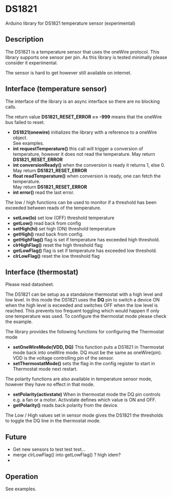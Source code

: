 # DS1821

Arduino library for DS1821 temperature sensor (experimental)

## Description

The DS1821 is a temperature sensor that uses the oneWire protocol.
This library supports one sensor per pin.
As this library is tested minimally please consider it experimental.

The sensor is hard to get however still available on internet.

## Interface (temperature sensor)

The interface of the library is an async interface so there are no blocking calls.

The return value **DS1821_RESET_ERROR == -999** means that the oneWire bus failed to reset.

- **DS1821(onewire)** initializes the library with a reference to a oneWire object.  
See examples.
- **int requestTemperature()** this call will trigger a conversion of temperature,
however it does not read the temperature. May return **DS1821_RESET_ERROR**
- **int conversionReady()** when the conversion is ready it returns 1, else 0.  
May return **DS1821_RESET_ERROR**
- **float readTemperature()** when conversion is ready, one can fetch the temperature.  
May return **DS1821_RESET_ERROR**
- **int error()** read the last error.

The low / high functions can be used to monitor if a threshold has been exceeded
between reads of the temperature.

- **setLow(lo)** set low (OFF) threshold temperature
- **getLow()** read back from config
- **setHigh(hi)** set high (ON) threshold temperature
- **getHigh()** read back from config.
- **getHighFlag()** flag is set if temperature has exceeded high threshold.
- **clrHighFlag()** reset the high threshold flag
- **getLowFlag()** flag is set if temperature has exceeded low threshold.
- **clrLowFlag()** reset the low threshold flag


## Interface (thermostat)

Please read datasheet.

The DS1821 can be setup as a standalone thermostat with a high level and low level.
In this mode the DS1821 uses the **DQ** pin to switch a device ON when the high level
is exceeded and switches OFF when the low level is reached. 
This prevents too frequent toggling which would happen if only one temperature was used.
To configure the thermostat mode please check the example.

The library provides the following functions for configuring the Thermostat mode

- **setOneWireMode(VDD, DQ)** 
This function puts a DS1821 in Thermostat mode back into oneWire mode.
DQ must be the same as oneWire(pin). 
VDD is the voltage controlling pin of the sensor. 
- **setThermostatMode()** sets the flag in the config register to start in 
Thermostat mode next restart.

The polarity functions are also available in temperature sensor mode,
however they have no effect in that mode.

- **setPolarity(activstate)** When in thermostat mode the DQ pin controls e.g.
a fan or a motor. Activstate defines which value is ON and OFF.
- **getPolarity()** reads back polarity from the device.

The Low / High values set in sensor mode gives the DS1821 the thresholds 
to toggle the DQ line in the thermostat mode.

## Future

- Get new sensors to test test test...
- merge clrLowFlag() into getLowFlag() ? high idem?
- 

## Operation

See examples.

